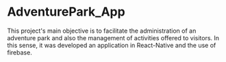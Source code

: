 # AdventurePark_App
This project's main objective is to facilitate the administration of an adventure park and also the management of activities offered to visitors. In this sense, it was developed an application in React-Native and the use of firebase.
